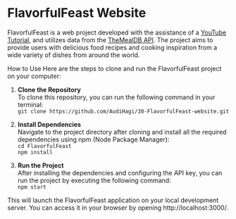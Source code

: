 # FlavorfulFeast Website

FlavorfulFeast is a web project developed with the assistance of a [YouTube Tutorial](https://www.youtube.com/watch?v=a-H-DR8NLhE&t=565s), and utilizes data from the [TheMealDB API](https://www.themealdb.com/api.php). The project aims to provide users with delicious food recipes and cooking inspiration from a wide variety of dishes from around the world.

How to Use
Here are the steps to clone and run the FlavorfulFeast project on your computer:
1. <b>Clone the Repository</b><br>
To clone this repository, you can run the following command in your terminal: <br>`git clone https://github.com/AudiHagi/30-FlavorfulFeast-website.git`

2. <b>Install Dependencies</b><br>
Navigate to the project directory after cloning and install all the required dependencies using npm (Node Package Manager):<br>`cd FlavorfulFeast`<br>`npm install`

3. <b>Run the Project</b><br>
After installing the dependencies and configuring the API key, you can run the project by executing the following command:<br>`npm start`

This will launch the FlavorfulFeast application on your local development server. You can access it in your browser by opening http://localhost:3000/.
